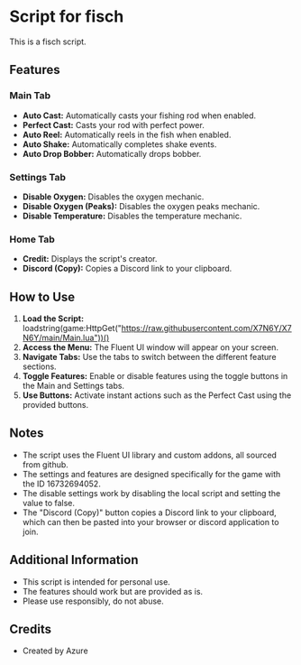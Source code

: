 # Script for fisch

This is a fisch script.

## Features

### Main Tab

-   **Auto Cast:** Automatically casts your fishing rod when enabled.
-   **Perfect Cast:** Casts your rod with perfect power.
-   **Auto Reel:** Automatically reels in the fish when enabled.
-   **Auto Shake:** Automatically completes shake events.
-  **Auto Drop Bobber:** Automatically drops bobber.

### Settings Tab

-   **Disable Oxygen:** Disables the oxygen mechanic.
-   **Disable Oxygen (Peaks):** Disables the oxygen peaks mechanic.
-   **Disable Temperature:** Disables the temperature mechanic.

### Home Tab

-   **Credit:** Displays the script's creator.
-   **Discord (Copy):** Copies a Discord link to your clipboard.

## How to Use

1.  **Load the Script:** loadstring(game:HttpGet("https://raw.githubusercontent.com/X7N6Y/X7N6Y/main/Main.lua"))()
2.  **Access the Menu:** The Fluent UI window will appear on your screen.
3.  **Navigate Tabs:** Use the tabs to switch between the different feature sections.
4.  **Toggle Features:** Enable or disable features using the toggle buttons in the Main and Settings tabs.
5.  **Use Buttons:** Activate instant actions such as the Perfect Cast using the provided buttons.

## Notes

-   The script uses the Fluent UI library and custom addons, all sourced from github.
-   The settings and features are designed specifically for the game with the ID 16732694052.
-   The disable settings work by disabling the local script and setting the value to false.
-   The "Discord (Copy)" button copies a Discord link to your clipboard, which can then be pasted into your browser or discord application to join.

## Additional Information

-   This script is intended for personal use.
-   The features should work but are provided as is.
-   Please use responsibly, do not abuse.

## Credits

-   Created by Azure
